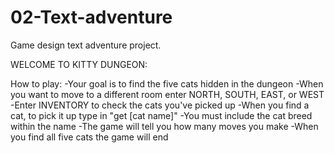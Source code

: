 # 02-Text-adventure
Game design text adventure project.

WELCOME TO KITTY DUNGEON:

How to play:
    -Your goal is to find the five cats hidden in the dungeon
    -When you want to move to a different room enter NORTH, SOUTH, EAST, or WEST
    -Enter INVENTORY to check the cats you've picked up
    -When you find a cat, to pick it up type in "get [cat name]"
    -You must include the cat breed within the name
    -The game will tell you how many moves you make
    -When you find all five cats the game will end